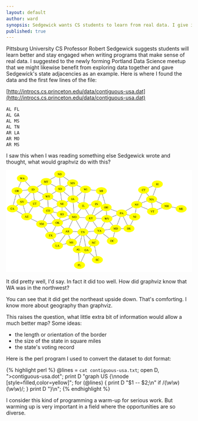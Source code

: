 ```yaml
---
layout: default
author: ward
synopsis: Sedgewick wants CS students to learn from real data. I give it a try rummaging through the many datasets he offers online in support of his introductory algorithms textbooks. 
published: true
---
```

Pittsburg University CS Professor Robert Sedgewick suggests students will learn better and stay engaged when writing programs that make sense of real data. I suggested to the newly forming Portland Data Science meetup that we might likewise benefit from exploring data together and gave Sedgewick's state adjacencies as an example. Here is where I found the data and the first few lines of the file:

[http://introcs.cs.princeton.edu/data/contiguous-usa.dat](http://introcs.cs.princeton.edu/data/contiguous-usa.dat)

	AL FL
	AL GA
	AL MS
	AL TN
	AR LA
	AR MO
	AR MS 

I saw this when I was reading something else Sedgewick wrote and thought, what would graphviz do with this?

<img src='/images/contiguous-usa.png' alt='Contiguous USA Graph' width="640" />

It did pretty well, I'd say. In fact it did too well. How did graphviz know that WA was in the northwest? 

You can see that it did get the northeast upside down. That's comforting. I know more about geography than graphviz. 

This raises the question, what little extra bit of information would allow a much better map? Some ideas:

* the length or orientation of the border
* the size of the state in square miles
* the state's voting record

Here is the perl program I used to convert the dataset to dot format:

{% highlight perl %}
@lines = `cat contiguous-usa.txt`;
open D, ">contiguous-usa.dot";
print D "graph US {\nnode [style=filled,color=yellow]";
for (@lines) { print D "$1 -- $2;\n" if /(\w\w) (\w\w)/; }
print D "}\n";
{% endhighlight %}

I consider this kind of programming a warm-up for serious work. But warming up is very important in a field where the opportunities are so diverse.
